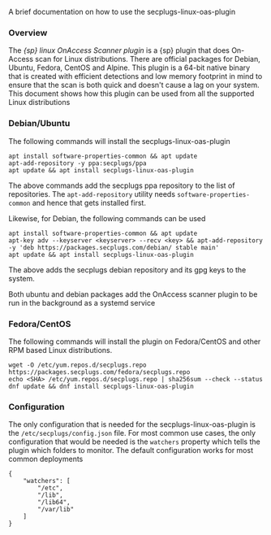 
A brief documentation on how to use the secplugs-linux-oas-plugin

### Overview

The _{sp} linux OnAccess Scanner plugin_ is a {sp} plugin that does On-Access scan
for Linux distributions. There are official packages for Debian, Ubuntu, Fedora,
CentOS and Alpine. This plugin is a 64-bit native binary that is created with
efficient detections and low memory footprint in mind to ensure that the scan is both quick and doesn't cause a lag on your system. This document shows how this
plugin can be used from all the supported Linux distributions

### Debian/Ubuntu

The following commands will install the secplugs-linux-oas-plugin

```console
apt install software-properties-common && apt update
apt-add-repository -y ppa:secplugs/ppa
apt update && apt install secplugs-linux-oas-plugin
```

The above commands add the secplugs ppa repository to the list of repositories. The `apt-add-repository` utility needs `software-properties-common` and hence that gets installed first.

Likewise, for Debian, the following commands can be used

```console
apt install software-properties-common && apt update
apt-key adv --keyserver <keyserver> --recv <key> && apt-add-repository -y 'deb https://packages.secplugs.com/debian/ stable main'
apt update && apt install secplugs-linux-oas-plugin
```

The above adds the secplugs debian repository and its gpg keys to the system.

Both ubuntu and debian packages add the OnAccess scanner plugin to be run in the
background as a systemd service

### Fedora/CentOS

The following commands will install the plugin on Fedora/CentOS and other RPM based Linux distributions.

```console
wget -O /etc/yum.repos.d/secplugs.repo https://packages.secplugs.com/fedora/secplugs.repo
echo <SHA> /etc/yum.repos.d/secplugs.repo | sha256sum --check --status
dnf update && dnf install secplugs-linux-oas-plugin
```


### Configuration

The only configuration that is needed for the secplugs-linux-oas-plugin is the
`/etc/secplugs/config.json` file. For most common use cases, the only configuration that would be needed is the `watchers` property which tells the plugin which folders to monitor. The default configuration works for most common deployments

```console
{
    "watchers": [
        "/etc",
        "/lib",
        "/lib64",
        "/var/lib"
    ]
}
```
